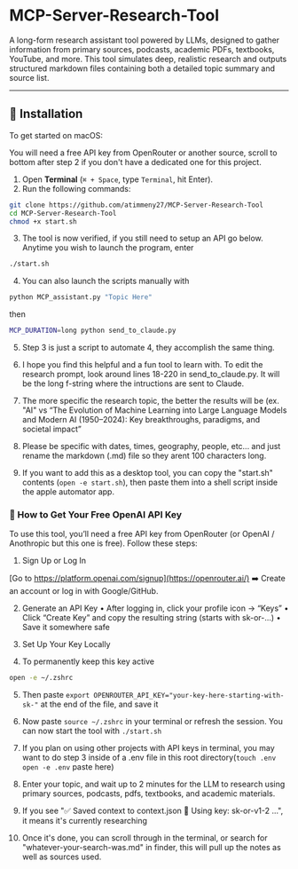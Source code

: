 # MCP-Server-Research-Tool

A long-form research assistant tool powered by LLMs, designed to gather information from primary sources, podcasts, academic PDFs, textbooks, YouTube, and more. This tool simulates deep, realistic research and outputs structured markdown files containing both a detailed topic summary and source list.

---

## 🚀 Installation

To get started on macOS:

You will need a free API key from OpenRouter or another source, scroll to bottom after step 2 if you don't have a dedicated one for this project. 

1. Open **Terminal** (`⌘ + Space`, type `Terminal`, hit Enter).
2. Run the following commands:

```bash
git clone https://github.com/atimmeny27/MCP-Server-Research-Tool
cd MCP-Server-Research-Tool
chmod +x start.sh
```

3. The tool is now verified, if you still need to setup an API go below. Anytime you wish to launch the program, enter

```bash
./start.sh
```

4. You can also launch the scripts manually with

```bash
python MCP_assistant.py "Topic Here"
```
then
```bash
MCP_DURATION=long python send_to_claude.py
```

5. Step 3 is just a script to automate 4, they accomplish the same thing.


6. I hope you find this helpful and a fun tool to learn with. To edit the research prompt, look around lines 18-220 in send_to_claude.py. It will be the long f-string where the intructions are sent to Claude.

7. The more specific the research topic, the better the results will be (ex. "AI" vs “The Evolution of Machine Learning into Large Language Models and Modern AI (1950–2024): Key breakthroughs, paradigms, and societal impact”

8. Please be specific with dates, times, geography, people, etc... and just rename the markdown (.md) file so they arent 100 characters long.

9. If you want to add this as a desktop tool, you can copy the "start.sh" contents (```open -e start.sh```),
   then paste them into a shell script inside the apple automator app.


### 🔑 How to Get Your Free OpenAI API Key

To use this tool, you’ll need a free API key from OpenRouter (or OpenAI / Anothropic but this one is free). Follow these steps:

1. Sign Up or Log In

[Go to https://platform.openai.com/signup](https://openrouter.ai/)
➡️ Create an account or log in with Google/GitHub.

2. Generate an API Key
	•	After logging in, click your profile icon → “Keys”
	•	Click “Create Key” and copy the resulting string (starts with sk-or-...)
	•	Save it somewhere safe

3. Set Up Your Key Locally

4. To permanently keep this key active
```bash
open -e ~/.zshrc 
```
5. Then paste ```export OPENROUTER_API_KEY="your-key-here-starting-with-sk-"``` at the end of the file, and save it
6. Now paste ```source ~/.zshrc``` in your terminal or refresh the session. You can now start the tool with ```./start.sh```

7. If you plan on using other projects with API keys in terminal, you may want to do step 3 inside of a .env file in this root directory(```touch .env
  open -e .env```
paste here)

    
8. Enter your topic, and wait up to 2 minutes for the LLM to research using primary sources, podcasts, pdfs, textbooks, and academic materials.

9. If you see "✅ Saved context to context.json
🔐 Using key: sk-or-v1-2 ...", it means it's currently researching

10. Once it's done, you can scroll through in the terminal, or search for "whatever-your-search-was.md" in finder, this will pull up the notes as well as sources used.


